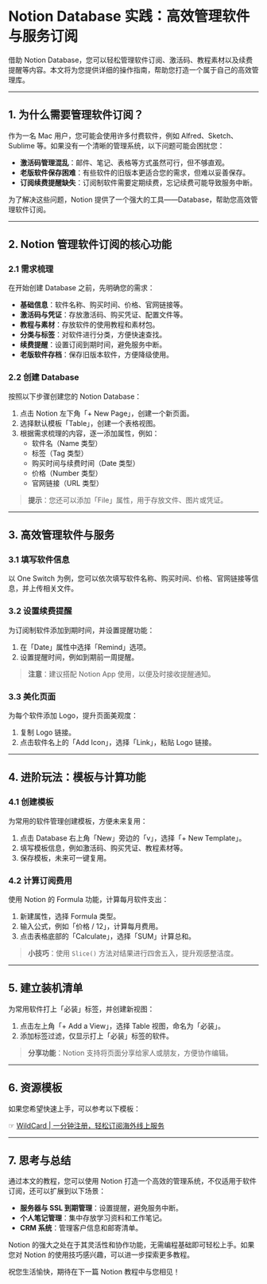 # Notion Database 实践：高效管理软件与服务订阅

借助 Notion Database，您可以轻松管理软件订阅、激活码、教程素材以及续费提醒等内容。本文将为您提供详细的操作指南，帮助您打造一个属于自己的高效管理库。

---

## 1. 为什么需要管理软件订阅？

作为一名 Mac 用户，您可能会使用许多付费软件，例如 Alfred、Sketch、Sublime 等。如果没有一个清晰的管理系统，以下问题可能会困扰您：

- **激活码管理混乱**：邮件、笔记、表格等方式虽然可行，但不够直观。
- **老版软件保存困难**：有些软件的旧版本更适合您的需求，但难以妥善保存。
- **订阅续费提醒缺失**：订阅制软件需要定期续费，忘记续费可能导致服务中断。

为了解决这些问题，Notion 提供了一个强大的工具——Database，帮助您高效管理软件订阅。

---

## 2. Notion 管理软件订阅的核心功能

### 2.1 需求梳理

在开始创建 Database 之前，先明确您的需求：

- **基础信息**：软件名称、购买时间、价格、官网链接等。
- **激活码与凭证**：存放激活码、购买凭证、配置文件等。
- **教程与素材**：存放软件的使用教程和素材包。
- **分类与标签**：对软件进行分类，方便快速查找。
- **续费提醒**：设置订阅到期时间，避免服务中断。
- **老版软件存档**：保存旧版本软件，方便降级使用。

### 2.2 创建 Database

按照以下步骤创建您的 Notion Database：

1. 点击 Notion 左下角「+ New Page」，创建一个新页面。
2. 选择默认模板「Table」，创建一个表格视图。
3. 根据需求梳理的内容，逐一添加属性，例如：
   - 软件名（Name 类型）
   - 标签（Tag 类型）
   - 购买时间与续费时间（Date 类型）
   - 价格（Number 类型）
   - 官网链接（URL 类型）

> **提示**：您还可以添加「File」属性，用于存放文件、图片或凭证。

---

## 3. 高效管理软件与服务

### 3.1 填写软件信息

以 One Switch 为例，您可以依次填写软件名称、购买时间、价格、官网链接等信息，并上传相关文件。

### 3.2 设置续费提醒

为订阅制软件添加到期时间，并设置提醒功能：

1. 在「Date」属性中选择「Remind」选项。
2. 设置提醒时间，例如到期前一周提醒。

> **注意**：建议搭配 Notion App 使用，以便及时接收提醒通知。

### 3.3 美化页面

为每个软件添加 Logo，提升页面美观度：

1. 复制 Logo 链接。
2. 点击软件名上的「Add Icon」，选择「Link」，粘贴 Logo 链接。

---

## 4. 进阶玩法：模板与计算功能

### 4.1 创建模板

为常用的软件管理创建模板，方便未来复用：

1. 点击 Database 右上角「New」旁边的「v」，选择「+ New Template」。
2. 填写模板信息，例如激活码、购买凭证、教程素材等。
3. 保存模板，未来可一键复用。

### 4.2 计算订阅费用

使用 Notion 的 Formula 功能，计算每月软件支出：

1. 新建属性，选择 Formula 类型。
2. 输入公式，例如「价格 / 12」，计算每月费用。
3. 点击表格底部的「Calculate」，选择「SUM」计算总和。

> **小技巧**：使用 `Slice()` 方法对结果进行四舍五入，提升观感整洁度。

---

## 5. 建立装机清单

为常用软件打上「必装」标签，并创建新视图：

1. 点击左上角「+ Add a View」，选择 Table 视图，命名为「必装」。
2. 添加标签过滤，仅显示打上「必装」标签的软件。

> **分享功能**：Notion 支持将页面分享给家人或朋友，方便协作编辑。

---

## 6. 资源模板

如果您希望快速上手，可以参考以下模板：

☞ [WildCard | 一分钟注册，轻松订阅海外线上服务](https://bit.ly/bewildcard)

---

## 7. 思考与总结

通过本文的教程，您可以使用 Notion 打造一个高效的管理系统，不仅适用于软件订阅，还可以扩展到以下场景：

- **服务器与 SSL 到期管理**：设置提醒，避免服务中断。
- **个人笔记管理**：集中存放学习资料和工作笔记。
- **CRM 系统**：管理客户信息和邮寄清单。

Notion 的强大之处在于其灵活性和协作功能，无需编程基础即可轻松上手。如果您对 Notion 的使用技巧感兴趣，可以进一步探索更多教程。

祝您生活愉快，期待在下一篇 Notion 教程中与您相见！
